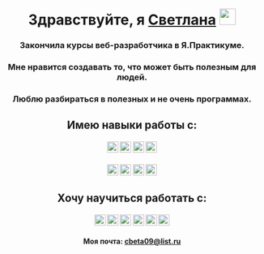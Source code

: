 <h1 align="center">Здравствуйте, я <a href="https://daniilshat.ru/" target="_blank">Светлана</a> 
<img src="https://github.com/blackcater/blackcater/raw/main/images/Hi.gif" height="32"/></h1>
<h3 align="center">Закончила курсы веб-разработчика в Я.Практикуме.</h3>
<h3 align="center">Мне нравится создавать то, что может быть полезным для людей.</h3>
<h3 align="center">Люблю разбираться в полезных и не очень программах.</h3>
<h2 align="center">Имею навыки работы с:</h2>
<h4 align="center">
  <img src="https://img.shields.io/badge/html5-%23E34F26.svg?style=for-the-badge&logo=html5&logoColor=white" height="22"/>
  <img src="https://img.shields.io/badge/css3-%231572B6.svg?style=for-the-badge&logo=css3&logoColor=white" height="22"/>
  <img src="https://img.shields.io/badge/javascript-%23323330.svg?style=for-the-badge&logo=javascript&logoColor=%23F7DF1E" height="22"/>
  <img src="https://img.shields.io/badge/react-%2320232a.svg?style=for-the-badge&logo=react&logoColor=%2361DAFB" height="22"/>
</h4>
<h4 align="center">
  <img src="https://img.shields.io/badge/Visual%20Studio%20Code-0078d7.svg?style=for-the-badge&logo=visual-studio-code&logoColor=white" height="22"/>
  <img src="https://img.shields.io/badge/figma-%23F24E1E.svg?style=for-the-badge&logo=figma&logoColor=white" height="22"/>
  <img src="https://img.shields.io/badge/git-%23F05033.svg?style=for-the-badge&logo=git&logoColor=white" height="22"/>
  <img src="https://img.shields.io/badge/github-%23121011.svg?style=for-the-badge&logo=github&logoColor=white" height="22"/>
</h4>
<h2 align="center">Хочу научиться работать с:</h2>
<h4 align="center">
  <img src="https://img.shields.io/badge/typescript-%23007ACC.svg?style=for-the-badge&logo=typescript&logoColor=white" height="22"/>
  <img src="https://img.shields.io/badge/redux-%23593d88.svg?style=for-the-badge&logo=redux&logoColor=white" height="22"/>
  <img src="https://img.shields.io/badge/php-%23777BB4.svg?style=for-the-badge&logo=php&logoColor=white" height="22"/>
  <img src="https://img.shields.io/badge/python-3670A0?style=for-the-badge&logo=python&logoColor=ffdd54" height="22"/>
  <img src="https://img.shields.io/badge/ruby-%23CC342D.svg?style=for-the-badge&logo=ruby&logoColor=white" height="22"/>
  <img src="https://img.shields.io/badge/GoLand-0f0f0f?&style=for-the-badge&logo=goland&logoColor=white" height="22"/>
</h4>
<h4 align="center">Моя почта: <a href="https://daniilshat.ru/" target="_blank">cbeta09@list.ru</a></h4>
